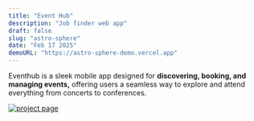 ```yaml
---
title: "Event Hub"
description: "Job finder web app"
draft: false
slug: "astro-sphere"
date: "Feb 17 2025"
demoURL: "https://astro-sphere-demo.vercel.app"
---
```

Eventhub is a sleek mobile app designed for **discovering, booking, and managing events,** offering users a seamless way to explore and attend everything from concerts to conferences.
<a href="https://www.behance.net/gallery/224914313/Event-Hub-Mobile-application"> 

![project page](https://imagedelivery.net/IEMzXmjRvW0g933AN5ejrA/assetsbulletsofiles-1eae40a1-6a82-80c6-8c13-ec4f3205016b-attachment14dda8ea-1ddf-4730-92d1-54e44d94efcaevent_hub_13png/format=auto,w=8640)
</a>
